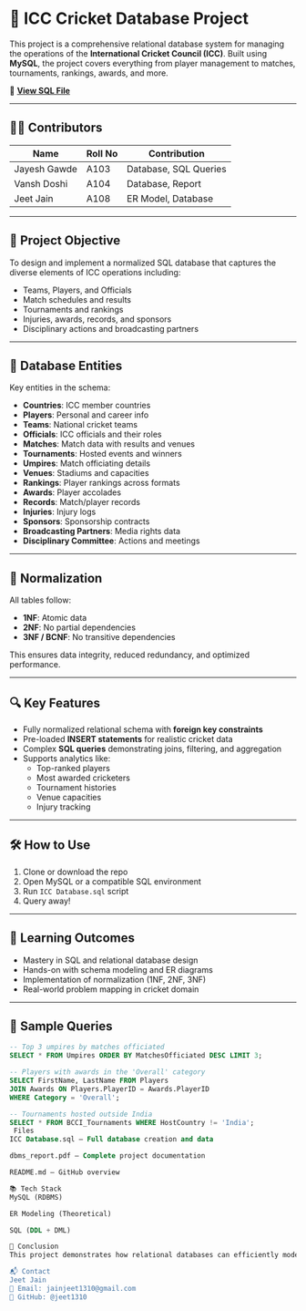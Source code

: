 # 🏏 ICC Cricket Database Project

This project is a comprehensive relational database system for managing the operations of the **International Cricket Council (ICC)**. Built using **MySQL**, the project covers everything from player management to matches, tournaments, rankings, awards, and more.

📁 **[View SQL File](https://github.com/JayeshGawde/ICCDB/blob/main/ICC%20Database.sql)**

---

## 👨‍💻 Contributors

| Name          | Roll No | Contribution           |
|---------------|---------|------------------------|
| Jayesh Gawde  | A103    | Database, SQL Queries  |
| Vansh Doshi   | A104    | Database, Report       |
| Jeet Jain     | A108    | ER Model, Database     |

---

## 📌 Project Objective

To design and implement a normalized SQL database that captures the diverse elements of ICC operations including:

- Teams, Players, and Officials
- Match schedules and results
- Tournaments and rankings
- Injuries, awards, records, and sponsors
- Disciplinary actions and broadcasting partners

---

## 🧱 Database Entities

Key entities in the schema:

- **Countries**: ICC member countries
- **Players**: Personal and career info
- **Teams**: National cricket teams
- **Officials**: ICC officials and their roles
- **Matches**: Match data with results and venues
- **Tournaments**: Hosted events and winners
- **Umpires**: Match officiating details
- **Venues**: Stadiums and capacities
- **Rankings**: Player rankings across formats
- **Awards**: Player accolades
- **Records**: Match/player records
- **Injuries**: Injury logs
- **Sponsors**: Sponsorship contracts
- **Broadcasting Partners**: Media rights data
- **Disciplinary Committee**: Actions and meetings

---

## 🔄 Normalization

All tables follow:

- **1NF**: Atomic data
- **2NF**: No partial dependencies
- **3NF / BCNF**: No transitive dependencies

This ensures data integrity, reduced redundancy, and optimized performance.

---

## 🔍 Key Features

- Fully normalized relational schema with **foreign key constraints**
- Pre-loaded **INSERT statements** for realistic cricket data
- Complex **SQL queries** demonstrating joins, filtering, and aggregation
- Supports analytics like:
  - Top-ranked players
  - Most awarded cricketers
  - Tournament histories
  - Venue capacities
  - Injury tracking

---

## 🛠️ How to Use

1. Clone or download the repo
2. Open MySQL or a compatible SQL environment
3. Run `ICC Database.sql` script
4. Query away!

---

## 🧠 Learning Outcomes

- Mastery in SQL and relational database design
- Hands-on with schema modeling and ER diagrams
- Implementation of normalization (1NF, 2NF, 3NF)
- Real-world problem mapping in cricket domain

---

## 🎯 Sample Queries

```sql
-- Top 3 umpires by matches officiated
SELECT * FROM Umpires ORDER BY MatchesOfficiated DESC LIMIT 3;

-- Players with awards in the 'Overall' category
SELECT FirstName, LastName FROM Players
JOIN Awards ON Players.PlayerID = Awards.PlayerID
WHERE Category = 'Overall';

-- Tournaments hosted outside India
SELECT * FROM BCCI_Tournaments WHERE HostCountry != 'India';
 Files
ICC Database.sql — Full database creation and data

dbms_report.pdf — Complete project documentation

README.md — GitHub overview

📚 Tech Stack
MySQL (RDBMS)

ER Modeling (Theoretical)

SQL (DDL + DML)

🏁 Conclusion
This project demonstrates how relational databases can efficiently model complex real-world domains such as international cricket management. It's a solid foundation for building further applications, such as sports analytics dashboards or management portals.

📬 Contact
Jeet Jain
📧 Email: jainjeet1310@gmail.com
🔗 GitHub: @jeet1310
